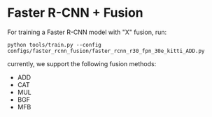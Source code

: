 # Faster R-CNN + Fusion

For training a Faster R-CNN model with  "X" fusion, run:
```
python tools/train.py --config configs/faster_rcnn_fusion/faster_rcnn_r30_fpn_30e_kitti_ADD.py
```
currently, we support the following fusion methods:
- ADD
- CAT
- MUL
- BGF
- MFB